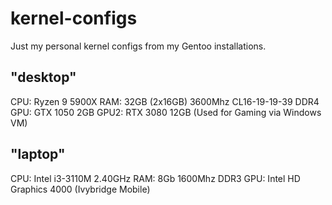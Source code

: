 # kernel-configs

Just my personal kernel configs from my Gentoo installations.

## "desktop"

CPU: Ryzen 9 5900X
RAM: 32GB (2x16GB) 3600Mhz CL16-19-19-39 DDR4
GPU: GTX 1050 2GB
GPU2: RTX 3080 12GB (Used for Gaming via Windows VM)

## "laptop"

CPU: Intel i3-3110M 2.40GHz
RAM: 8Gb 1600Mhz DDR3
GPU: Intel HD Graphics 4000 (Ivybridge Mobile)

